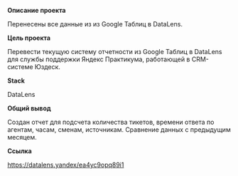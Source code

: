 **Описание проекта**

Перенесены все данные из из Google Таблиц в DataLens.

**Цель проекта**

Перевести текущую систему отчетности из Google Таблиц в DataLens для службы поддержки Яндекс Практикума, работающей в CRM-системе Юздеск.

**Stack**

DataLens

**Общий вывод**

Создан отчет для подсчета количества тикетов, времени ответа по агентам, часам, сменам, источникам. Сравнение данных с предыдущим месяцем.

**Ссылка**

https://datalens.yandex/ea4yc9opq89i1
